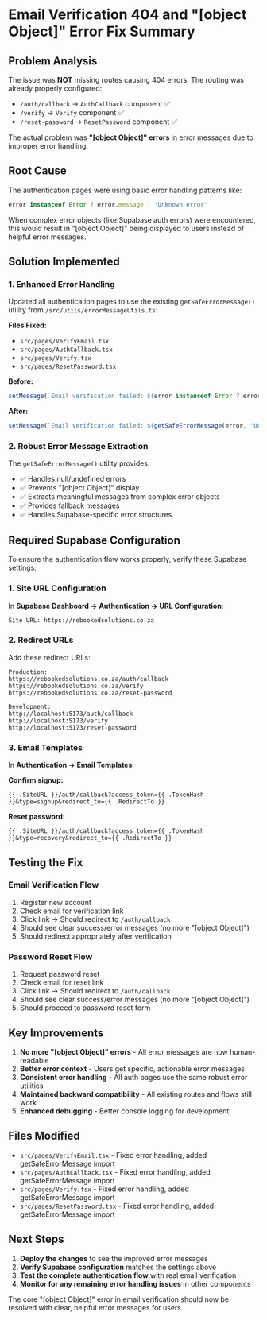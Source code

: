 # Email Verification 404 and "[object Object]" Error Fix Summary

## Problem Analysis

The issue was **NOT** missing routes causing 404 errors. The routing was already properly configured:

- `/auth/callback` → `AuthCallback` component ✅
- `/verify` → `Verify` component ✅  
- `/reset-password` → `ResetPassword` component ✅

The actual problem was **"[object Object]" errors** in error messages due to improper error handling.

## Root Cause

The authentication pages were using basic error handling patterns like:
```typescript
error instanceof Error ? error.message : 'Unknown error'
```

When complex error objects (like Supabase auth errors) were encountered, this would result in "[object Object]" being displayed to users instead of helpful error messages.

## Solution Implemented

### 1. Enhanced Error Handling

Updated all authentication pages to use the existing `getSafeErrorMessage()` utility from `/src/utils/errorMessageUtils.ts`:

**Files Fixed:**
- `src/pages/VerifyEmail.tsx` 
- `src/pages/AuthCallback.tsx`
- `src/pages/Verify.tsx`
- `src/pages/ResetPassword.tsx`

**Before:**
```typescript
setMessage(`Email verification failed: ${error instanceof Error ? error.message : 'Unknown error'}`);
```

**After:**
```typescript
setMessage(`Email verification failed: ${getSafeErrorMessage(error, 'Unknown error')}`);
```

### 2. Robust Error Message Extraction

The `getSafeErrorMessage()` utility provides:
- ✅ Handles null/undefined errors
- ✅ Prevents "[object Object]" display
- ✅ Extracts meaningful messages from complex error objects
- ✅ Provides fallback messages
- ✅ Handles Supabase-specific error structures

## Required Supabase Configuration

To ensure the authentication flow works properly, verify these Supabase settings:

### 1. Site URL Configuration
In **Supabase Dashboard → Authentication → URL Configuration**:
```
Site URL: https://rebookedsolutions.co.za
```

### 2. Redirect URLs
Add these redirect URLs:
```
Production:
https://rebookedsolutions.co.za/auth/callback
https://rebookedsolutions.co.za/verify
https://rebookedsolutions.co.za/reset-password

Development:
http://localhost:5173/auth/callback
http://localhost:5173/verify
http://localhost:5173/reset-password
```

### 3. Email Templates
In **Authentication → Email Templates**:

**Confirm signup:**
```
{{ .SiteURL }}/auth/callback?access_token={{ .TokenHash }}&type=signup&redirect_to={{ .RedirectTo }}
```

**Reset password:**
```
{{ .SiteURL }}/auth/callback?access_token={{ .TokenHash }}&type=recovery&redirect_to={{ .RedirectTo }}
```

## Testing the Fix

### Email Verification Flow
1. Register new account
2. Check email for verification link
3. Click link → Should redirect to `/auth/callback`
4. Should see clear success/error messages (no more "[object Object]")
5. Should redirect appropriately after verification

### Password Reset Flow  
1. Request password reset
2. Check email for reset link
3. Click link → Should redirect to `/auth/callback`
4. Should see clear success/error messages (no more "[object Object]")
5. Should proceed to password reset form

## Key Improvements

1. **No more "[object Object]" errors** - All error messages are now human-readable
2. **Better error context** - Users get specific, actionable error messages
3. **Consistent error handling** - All auth pages use the same robust error utilities
4. **Maintained backward compatibility** - All existing routes and flows still work
5. **Enhanced debugging** - Better console logging for development

## Files Modified

- `src/pages/VerifyEmail.tsx` - Fixed error handling, added getSafeErrorMessage import
- `src/pages/AuthCallback.tsx` - Fixed error handling, added getSafeErrorMessage import  
- `src/pages/Verify.tsx` - Fixed error handling, added getSafeErrorMessage import
- `src/pages/ResetPassword.tsx` - Fixed error handling, added getSafeErrorMessage import

## Next Steps

1. **Deploy the changes** to see the improved error messages
2. **Verify Supabase configuration** matches the settings above
3. **Test the complete authentication flow** with real email verification
4. **Monitor for any remaining error handling issues** in other components

The core "[object Object]" error in email verification should now be resolved with clear, helpful error messages for users.
